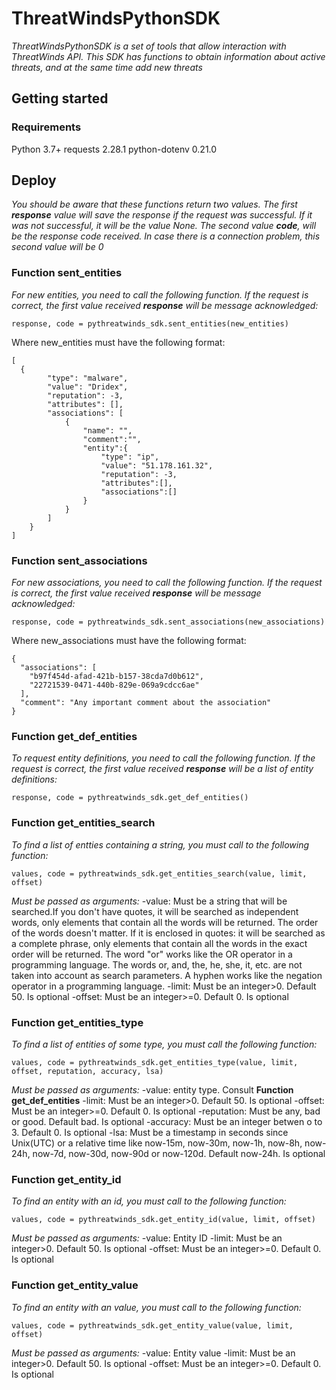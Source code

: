 # ThreatWindsPythonSDK

_ThreatWindsPythonSDK is a set of tools that allow interaction with ThreatWinds API. This SDK has functions to obtain information about active threats, and at the same time add new threats_

## Getting started
### Requirements

Python 3.7+
requests 2.28.1
python-dotenv 0.21.0

## Deploy

_You should be aware that these functions return two values. The first **response** value will save the response if the request was successful. If it was not successful, it will be the value None. The second value **code**, will be the response code received. In case there is a connection problem, this second value will be 0_

### Function sent_entities

_For new entities, you need to call the following function. If the request is correct, the first value received **response** will be message acknowledged:_

```
response, code = pythreatwinds_sdk.sent_entities(new_entities)
```

Where new_entities must have the following format:

```
[
  {
        "type": "malware",
        "value": "Dridex",
        "reputation": -3,
        "attributes": [],
        "associations": [
            {
                "name": "",
                "comment":"",
                "entity":{
                    "type": "ip",
                    "value": "51.178.161.32",
                    "reputation": -3,
                    "attributes":[],
                    "associations":[]
                }
            }
        ]
    }
]
```

### Function sent_associations

_For new associations, you need to call the following function. If the request is correct, the first value received **response** will be message acknowledged:_

```
response, code = pythreatwinds_sdk.sent_associations(new_associations)
```

Where new_associations must have the following format:

```
{
  "associations": [
    "b97f454d-afad-421b-b157-38cda7d0b612", 
    "22721539-0471-440b-829e-069a9cdcc6ae"
  ],
  "comment": "Any important comment about the association"
}
```

### Function get_def_entities

_To request entity definitions, you need to call the following function. If the request is correct, the first value received **response** will be a list of entity definitions:_

```
response, code = pythreatwinds_sdk.get_def_entities()
```

### Function get_entities_search

_To find a list of entties containing a string, you must call to the following function:_
```
values, code = pythreatwinds_sdk.get_entities_search(value, limit, offset)
```

_Must be passed as arguments:_
    -value: Must be a string that will be searched.If you don't have quotes, it will be searched as independent words, only elements that contain all the words will be returned. The order of the words doesn't matter. If it is enclosed in quotes: it will be searched as a complete phrase, only elements that contain all the words in the exact order will be returned. The word "or" works like the OR operator in a programming language. The words or, and, the, he, she, it, etc. are not taken into account as search parameters. A hyphen works like the negation operator in a programming language.
    -limit: Must be an integer>0. Default 50. Is optional
    -offset: Must be an integer>=0. Default 0. Is optional

  ### Function get_entities_type

_To find a list of entities of some type, you must call the following function:_
```
values, code = pythreatwinds_sdk.get_entities_type(value, limit, offset, reputation, accuracy, lsa)
```

_Must be passed as arguments:_
    -value: entity type. Consult **Function get_def_entities**
    -limit: Must be an integer>0. Default 50. Is optional
    -offset: Must be an integer>=0. Default 0. Is optional
    -reputation: Must be any, bad or good. Default bad. Is optional
    -accuracy: Must be an integer betwen o to 3. Default 0. Is optional
    -lsa: Must be a timestamp in seconds since Unix(UTC) or a relative time like now-15m, now-30m, now-1h, now-8h, now-24h, now-7d, now-30d, now-90d or now-120d. Default now-24h. Is optional

### Function get_entity_id

_To find an entity with an id, you must call to the following function:_
```
values, code = pythreatwinds_sdk.get_entity_id(value, limit, offset)
```

_Must be passed as arguments:_
    -value: Entity ID
    -limit: Must be an integer>0. Default 50. Is optional
    -offset: Must be an integer>=0. Default 0. Is optional

### Function get_entity_value

_To find an entity with an value, you must call to the following function:_
```
values, code = pythreatwinds_sdk.get_entity_value(value, limit, offset)
```

_Must be passed as arguments:_
    -value: Entity value
    -limit: Must be an integer>0. Default 50. Is optional
    -offset: Must be an integer>=0. Default 0. Is optional